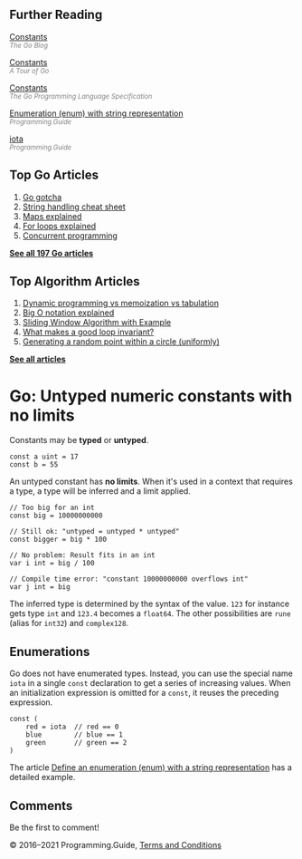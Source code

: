 <span class="underline"></span>

<span class="underline"></span>

Further Reading
---------------

[Constants](https://blog.golang.org/constants)  
<span style="color: grey; font-style: italic; font-size: smaller">The Go Blog</span>

[Constants](https://tour.golang.org/basics/15)  
<span style="color: grey; font-style: italic; font-size: smaller">A Tour of Go</span>

[Constants](https://golang.org/ref/spec#Constants)  
<span style="color: grey; font-style: italic; font-size: smaller">The Go Programming Language Specification</span>

[Enumeration (enum) with string representation](define-enumeration-string.html)  
<span style="color: grey; font-style: italic; font-size: smaller">Programming.Guide</span>

[iota](iota.html)  
<span style="color: grey; font-style: italic; font-size: smaller">Programming.Guide</span>

Top Go Articles
---------------

1.  [Go gotcha](go-gotcha.html)
2.  [String handling cheat sheet](string-functions-reference-cheat-sheet.html)
3.  [Maps explained](maps-explained.html)
4.  [For loops explained](for-loop.html)
5.  [Concurrent programming](go-concurrency-tutorial.html)

[**See all 197 Go articles**](index.html)

<span class="underline"></span>

Top Algorithm Articles
----------------------

1.  [Dynamic programming vs memoization vs tabulation](../dynamic-programming-vs-memoization-vs-tabulation.html)
2.  [Big O notation explained](../big-o-notation-explained.html)
3.  [Sliding Window Algorithm with Example](../sliding-window-example.html)
4.  [What makes a good loop invariant?](../what-makes-a-good-loop-invariant.html)
5.  [Generating a random point within a circle (uniformly)](../random-point-within-circle.html)

[**See all articles**](../index.html)

Go: Untyped numeric constants with no limits
============================================

Constants may be **typed** or **untyped**.

    const a uint = 17
    const b = 55

An untyped constant has **no limits**. When it's used in a context that requires a type, a type will be inferred and a limit applied.

    // Too big for an int
    const big = 10000000000

    // Still ok: "untyped = untyped * untyped"
    const bigger = big * 100

    // No problem: Result fits in an int
    var i int = big / 100

    // Compile time error: "constant 10000000000 overflows int"
    var j int = big

The inferred type is determined by the syntax of the value. `123` for instance gets type `int` and `123.4` becomes a `float64`. The other possibilities are `rune` (alias for `int32`) and `complex128`.

Enumerations
------------

Go does not have enumerated types. Instead, you can use the special name `iota` in a single `const` declaration to get a series of increasing values. When an initialization expression is omitted for a `const`, it reuses the preceding expression.

    const (
        red = iota  // red == 0
        blue        // blue == 1
        green       // green == 2
    )

The article [Define an enumeration (enum) with a string representation](define-enumeration-string.html) has a detailed example.

Comments
--------

Be the first to comment!

© 2016–2021 Programming.Guide, [Terms and Conditions](../terms-and-conditions.html)
